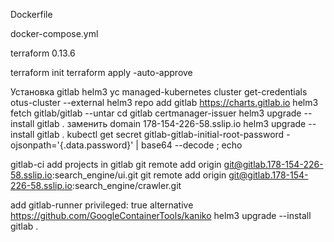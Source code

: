 Dockerfile

docker-compose.yml

terraform 0.13.6

terraform init
terraform apply -auto-approve

Установка gitlab
helm3
yc managed-kubernetes cluster get-credentials otus-cluster --external
helm3 repo add gitlab https://charts.gitlab.io
helm3 fetch gitlab/gitlab --untar
cd gitlab
certmanager-issuer
helm3 upgrade --install gitlab .
заменить domain 178-154-226-58.sslip.io
helm3 upgrade --install gitlab .
kubectl get secret gitlab-gitlab-initial-root-password -ojsonpath='{.data.password}' | base64 --decode ; echo

gitlab-ci
add projects in gitlab
git remote add origin git@gitlab.178-154-226-58.sslip.io:search_engine/ui.git
git remote add origin git@gitlab.178-154-226-58.sslip.io:search_engine/crawler.git

add gitlab-runner  privileged: true
alternative https://github.com/GoogleContainerTools/kaniko
helm3 upgrade --install gitlab .

